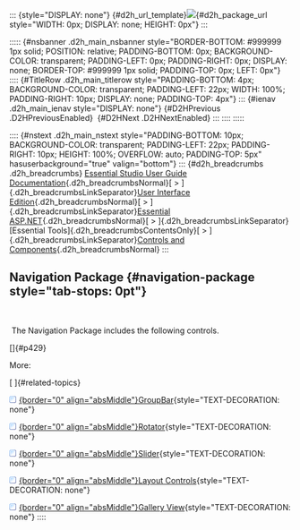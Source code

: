 ::: {style="DISPLAY: none"}
[](ms-xhelp:///?Id=d2h_url_template){#d2h_url_template}![](!package_url!){#d2h_package_url style="WIDTH: 0px; DISPLAY: none; HEIGHT: 0px"}
:::

::::: {#nsbanner .d2h_main_nsbanner style="BORDER-BOTTOM: #999999 1px solid; POSITION: relative; PADDING-BOTTOM: 0px; BACKGROUND-COLOR: transparent; PADDING-LEFT: 0px; PADDING-RIGHT: 0px; DISPLAY: none; BORDER-TOP: #999999 1px solid; PADDING-TOP: 0px; LEFT: 0px"}
:::: {#TitleRow .d2h_main_titlerow style="PADDING-BOTTOM: 4px; BACKGROUND-COLOR: transparent; PADDING-LEFT: 22px; WIDTH: 100%; PADDING-RIGHT: 10px; DISPLAY: none; PADDING-TOP: 4px"}
::: {#ienav .d2h_main_ienav style="DISPLAY: none"}
[](ms-xhelp:///?Id=9f4b2ef0-bcdb-4923-8aeb-a98587acdc36){#D2HPrevious .D2HPreviousEnabled}  [](ms-xhelp:///?Id=af4a375d-347a-4eeb-a314-d0742e0363b7){#D2HNext .D2HNextEnabled}
:::
::::
:::::

:::: {#nstext .d2h_main_nstext style="PADDING-BOTTOM: 10px; BACKGROUND-COLOR: transparent; PADDING-LEFT: 22px; PADDING-RIGHT: 10px; HEIGHT: 100%; OVERFLOW: auto; PADDING-TOP: 5px" hasuserbackground="true" valign="bottom"}
::: {#d2h_breadcrumbs .d2h_breadcrumbs}
[Essential Studio User Guide Documentation](ms-xhelp:///?Id=12457748-09e3-4d74-a240-8e049cedf030){.d2h_breadcrumbsNormal}[ \> ]{.d2h_breadcrumbsLinkSeparator}[User Interface Edition](ms-xhelp:///?Id=c29296b7-531c-413b-a0ec-488ca1f7f669){.d2h_breadcrumbsNormal}[ \> ]{.d2h_breadcrumbsLinkSeparator}[Essential ASP.NET](ms-xhelp:///?Id=25c35330-c127-4dad-9a92-ed79dc7261a6){.d2h_breadcrumbsNormal}[ \> ]{.d2h_breadcrumbsLinkSeparator}[Essential Tools]{.d2h_breadcrumbsContentsOnly}[ \> ]{.d2h_breadcrumbsLinkSeparator}[Controls and Components](ms-xhelp:///?Id=99dc3762-3a6c-4306-b62b-5aa347ed3105){.d2h_breadcrumbsNormal}
:::

## Navigation Package {#navigation-package style="tab-stops: 0pt"}

 

 The Navigation Package includes the following controls.

[]{#p429} 

More:

[ ]{#related-topics}

[![](button.gif){border="0" align="absMiddle"}GroupBar](ms-xhelp:///?Id=af4a375d-347a-4eeb-a314-d0742e0363b7){style="TEXT-DECORATION: none"}

[![](button.gif){border="0" align="absMiddle"}Rotator](ms-xhelp:///?Id=c219f5b3-a72b-4a9d-b5c4-9cc5df53709f){style="TEXT-DECORATION: none"}

[![](button.gif){border="0" align="absMiddle"}Slider](ms-xhelp:///?Id=d5c31258-1be5-470a-b68b-6c7310ca0cce){style="TEXT-DECORATION: none"}

[![](button.gif){border="0" align="absMiddle"}Layout Controls](ms-xhelp:///?Id=fddae577-edc8-4d89-8eac-37cc9ca0ab36){style="TEXT-DECORATION: none"}

[![](button.gif){border="0" align="absMiddle"}Gallery View](ms-xhelp:///?Id=32ae45af-b0a6-4ed6-bb3d-b580708bd48f){style="TEXT-DECORATION: none"}
::::

